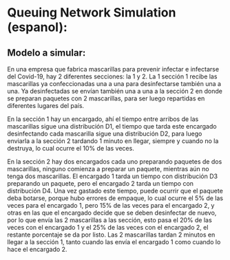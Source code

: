 # Queuing Network Simulation (espanol):

## Modelo a simular:  
  
En una empresa que fabrica mascarillas para prevenir infectar e infectarse del Covid-19, hay 2
diferentes secciones: la 1 y 2. La 1 sección 1 recibe las mascarillas ya confeccionadas una a
una para desinfectarse también una a una. Ya desinfectadas se envían también una a una a la
sección 2 en donde se preparan paquetes con 2 mascarillas, para ser luego repartidas en
diferentes lugares del país.  
  
En la sección 1 hay un encargado, ahí el tiempo entre arribos de las mascarillas sigue una
distribución D1, el tiempo que tarda este encargado desinfectando cada mascarilla sigue una
distribución D2, para luego enviarla a la sección 2 tardando 1 minuto en llegar, siempre y
cuando no la destruya, lo cual ocurre el 10% de las veces.  
  
En la sección 2 hay dos encargados cada uno preparando paquetes de dos mascarillas,
ninguno comienza a preparar un paquete, mientras aún no tenga dos mascarillas. El encargado 1
tarda un tiempo con distribución D3 preparando un paquete, pero el encargado 2 tarda un
tiempo con distribución D4. Una vez gastado este tiempo, puede ocurrir que el paquete deba
botarse, porque hubo errores de empaque, lo cual ocurre el 5% de las veces para el encargado
1, pero 15% de las veces para el encargado 2, y otras en las que el encargado decide que se
deben desinfectar de nuevo, por lo que envía las 2 mascarillas a las sección, esto pasa el
20% de las veces con el encargado 1 y el 25% de las veces con el encargado 2, el restante
porcentaje se da por listo. Las 2 mascarillas tardan 2 minutos en llegar a la sección 1, tanto
cuando las envía el encargado 1 como cuando lo hace el encargado 2.
